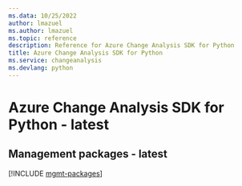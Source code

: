 ```yaml
---
ms.data: 10/25/2022
author: lmazuel
ms.author: lmazuel
ms.topic: reference
description: Reference for Azure Change Analysis SDK for Python
title: Azure Change Analysis SDK for Python
ms.service: changeanalysis
ms.devlang: python
---
```

# Azure Change Analysis SDK for Python - latest

## Management packages - latest
[!INCLUDE [mgmt-packages](change-analysis-mgmt-index.md)]